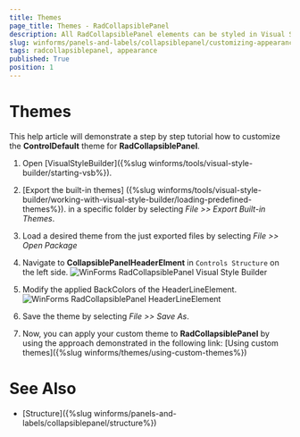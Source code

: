 ```yaml
---
title: Themes
page_title: Themes - RadCollapsiblePanel
description: All RadCollapsiblePanel elements can be styled in Visual Style Builder. This article shows how you can change the header and footer back colors.
slug: winforms/panels-and-labels/collapsiblepanel/customizing-appearance/themes
tags: radcollapsiblepanel, appearance
published: True
position: 1
---
```


# Themes

This help article will demonstrate a step by step tutorial how to customize the **ControlDefault** theme for **RadCollapsiblePanel**.

1. Open [VisualStyleBuilder]({%slug winforms/tools/visual-style-builder/starting-vsb%}).

1. [Export the built-in themes] ({%slug winforms/tools/visual-style-builder/working-with-visual-style-builder/loading-predefined-themes%}). in a specific folder by selecting *File >> Export Built-in Themes*.

1. Load a desired theme from the just exported files by selecting *File >> Open Package*

1. Navigate to **CollapsiblePanelHeaderElment** in `Controls Structure` on the left side. 
    ![WinForms RadCollapsiblePanel Visual Style Builder](images/collapsiblepanel-customizing-appearance-themes001.png)

1. Modify the applied BackColors of the HeaderLineElement.
    ![WinForms RadCollapsiblePanel HeaderLineElement](images/collapsiblepanel-customizing-appearance-themes002.png)

1. Save the theme by selecting *File >> Save As*.

1. Now, you can apply your custom theme to **RadCollapsiblePanel** by using the approach demonstrated in the following link: [Using custom themes]({%slug winforms/themes/using-custom-themes%})

# See Also

* [Structure]({%slug winforms/panels-and-labels/collapsiblepanel/structure%})
 
